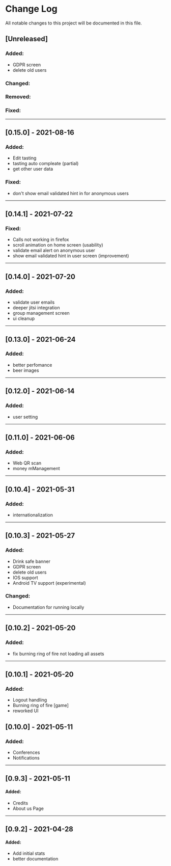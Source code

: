 # Change Log
All notable changes to this project will be documented in this file.

## [Unreleased]
### Added:
- GDPR screen
- delete old users
### Changed:
### Removed:
### Fixed:
---

## [0.15.0] - 2021-08-16
### Added:
- Edit tasting
- tasting auto compleate (partial)
- get other user data
### Fixed:
- don't show email validated hint in for anonymous users
---

## [0.14.1] - 2021-07-22
### Fixed:
- Calls not working in firefox
- scroll animation on home screen (usability)
- validate email alert on anonymous user
- show email validated hint in user screen (improvement)
---

## [0.14.0] - 2021-07-20
### Added:
- validate user emails
- deeper jitsi integration
- group management screen
- ui cleanup
---

## [0.13.0] - 2021-06-24
### Added:
- better perfomance
- beer images
---

## [0.12.0] - 2021-06-14
### Added:
- user setting
---

## [0.11.0] - 2021-06-06
### Added:
- Web QR scan
- money mManagement
---

## [0.10.4] - 2021-05-31
### Added:
- internationalization
---

## [0.10.3] - 2021-05-27
### Added:
- Drink safe banner
- GDPR screen
- delete old users
- IOS support
- Android TV support (experimental)
### Changed:
- Documentation for running locally
---

## [0.10.2] - 2021-05-20
### Added:
- fix burning ring of fire not loading all assets
---

## [0.10.1] - 2021-05-20
### Added:
- Logout handling
- Burning ring of fire [game]
- reworked UI

## [0.10.0] - 2021-05-11
### Added:
- Conferences
- Notifications
---

## [0.9.3] - 2021-05-11
#### Added:
- Credits
- About us Page
---

## [0.9.2] - 2021-04-28
#### Added:
- Add initial stats
- better documentation
